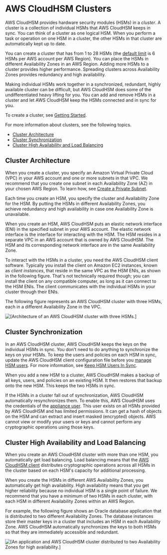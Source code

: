 # AWS CloudHSM Clusters<a name="clusters"></a>

AWS CloudHSM provides hardware security modules \(HSMs\) in a *cluster*\. A cluster is a collection of individual HSMs that AWS CloudHSM keeps in sync\. You can think of a cluster as one logical HSM\. When you perform a task or operation on one HSM in a cluster, the other HSMs in that cluster are automatically kept up to date\.

You can create a cluster that has from 1 to 28 HSMs \(the [default limit](limits.md) is 6 HSMs per AWS account per AWS Region\)\. You can place the HSMs in different Availability Zones in an AWS Region\. Adding more HSMs to a cluster provides higher performance\. Spreading clusters across Availability Zones provides redundancy and high availability\.

Making individual HSMs work together in a synchronized, redundant, highly available cluster can be difficult, but AWS CloudHSM does some of the undifferentiated heavy lifting for you\. You can add and remove HSMs in a cluster and let AWS CloudHSM keep the HSMs connected and in sync for you\.

To create a cluster, see [Getting Started](getting-started.md)\.

For more information about clusters, see the following topics\.


+ [Cluster Architecture](#cluster-architecture)
+ [Cluster Synchronization](#cluster-synchronization)
+ [Cluster High Availability and Load Balancing](#cluster-high-availability-load-balancing)

## Cluster Architecture<a name="cluster-architecture"></a>

When you create a cluster, you specify an Amazon Virtual Private Cloud \(VPC\) in your AWS account and one or more subnets in that VPC\. We recommend that you create one subnet in each Availability Zone \(AZ\) in your chosen AWS Region\. To learn how, see [Create a Private Subnet](create-subnets.md)\.

Each time you create an HSM, you specify the cluster and Availability Zone for the HSM\. By putting the HSMs in different Availability Zones, you achieve redundancy and high availability in case one Availability Zone is unavailable\.

When you create an HSM, AWS CloudHSM puts an elastic network interface \(ENI\) in the specified subnet in your AWS account\. The elastic network interface is the interface for interacting with the HSM\. The HSM resides in a separate VPC in an AWS account that is owned by AWS CloudHSM\. The HSM and its corresponding network interface are in the same Availability Zone\.

To interact with the HSMs in a cluster, you need the AWS CloudHSM client software\. Typically you install the client on Amazon EC2 instances, known as *client instances*, that reside in the same VPC as the HSM ENIs, as shown in the following figure\. That's not technically required though; you can install the client on any compatible computer, as long as it can connect to the HSM ENIs\. The client communicates with the individual HSMs in your cluster through their ENIs\.

The following figure represents an AWS CloudHSM cluster with three HSMs, each in a different Availability Zone in the VPC\.

![\[Architecture of an AWS CloudHSM cluster with three HSMs.\]](http://docs.aws.amazon.com/cloudhsm/latest/userguide/images/cluster-architecture.png)

## Cluster Synchronization<a name="cluster-synchronization"></a>

In an AWS CloudHSM cluster, AWS CloudHSM keeps the keys on the individual HSMs in sync\. You don't need to do anything to synchronize the keys on your HSMs\. To keep the users and policies on each HSM in sync, update the AWS CloudHSM client configuration file before you [manage HSM users](manage-hsm-users.md)\. For more information, see [Keep HSM Users In Sync](troubleshooting-keep-hsm-users-in-sync.md)\.

When you add a new HSM to a cluster, AWS CloudHSM makes a backup of all keys, users, and policies on an existing HSM\. It then restores that backup onto the new HSM\. This keeps the two HSMs in sync\.

If the HSMs in a cluster fall out of synchronization, AWS CloudHSM automatically resynchronizes them\. To enable this, AWS CloudHSM uses the credentials of the [appliance user](hsm-users.md)\. This user exists on all HSMs provided by AWS CloudHSM and has limited permissions\. It can get a hash of objects on the HSM and can extract and insert masked \(encrypted\) objects\. AWS cannot view or modify your users or keys and cannot perform any cryptographic operations using those keys\.

## Cluster High Availability and Load Balancing<a name="cluster-high-availability-load-balancing"></a>

When you create an AWS CloudHSM cluster with more than one HSM, you automatically get load balancing\. Load balancing means that the [AWS CloudHSM client](client-tools-and-libraries.md) distributes cryptographic operations across all HSMs in the cluster based on each HSM's capacity for additional processing\.

When you create the HSMs in different AWS Availability Zones, you automatically get high availability\. High availability means that you get higher reliability because no individual HSM is a single point of failure\. We recommend that you have a minimum of two HSMs in each cluster, with each HSM in different Availability Zones within an AWS Region\.

For example, the following figure shows an Oracle database application that is distributed to two different Availability Zones\. The database instances store their master keys in a cluster that includes an HSM in each Availability Zone\. AWS CloudHSM automatically synchronizes the keys to both HSMs so that they are immediately accessible and redundant\.

![\[An application and AWS CloudHSM cluster distributed to two Availability Zones for high availability.\]](http://docs.aws.amazon.com/cloudhsm/latest/userguide/images/high-availability.png)